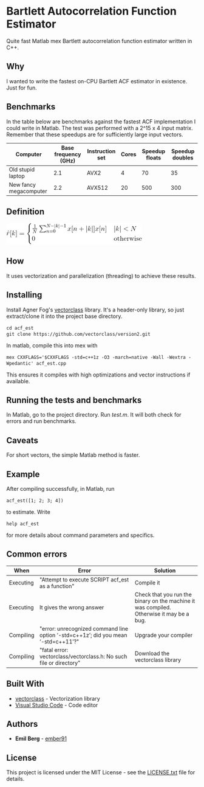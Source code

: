 # Bartlett Autocorrelation Function Estimator

Quite fast Matlab mex Bartlett autocorrelation function estimator written in C++.

## Why

I wanted to write the fastest on-CPU Bartlett ACF estimator in existence. Just for fun. 

## Benchmarks

In the table below are benchmarks against the fastest ACF implementation I could write in Matlab. The test was performed with a 2^15 x 4 input matrix. Remember that these speedups are for sufficiently large input vectors. 

| Computer               | Base frequency (GHz) | Instruction set | Cores | Speedup floats | Speedup doubles |
|------------------------|----------------------|-----------------|-------|----------------|-----------------|
| Old stupid laptop      | 2.1                  | AVX2            | 4     | 70             | 35              |
| New fancy megacomputer | 2.2                  | AVX512          | 20    | 500            | 300             |

## Definition

![Bartlett estimation formula](definition.png)

## How

It uses vectorization and parallelization (threading) to achieve these results.

## Installing

Install Agner Fog's [vectorclass](https://github.com/vectorclass) library. It's a header-only library, so just extract/clone it into the project base directory.
```
cd acf_est
git clone https://github.com/vectorclass/version2.git
```
In matlab, compile this into mex with
```
mex CXXFLAGS='$CXXFLAGS -std=c++1z -O3 -march=native -Wall -Wextra -Wpedantic' acf_est.cpp
```
This ensures it compiles with high optimizations and vector instructions if available.

## Running the tests and benchmarks

In Matlab, go to the project directory. Run *test.m*. It will both check for errors and run benchmarks.

## Caveats

For short vectors, the simple Matlab method is faster.

## Example

After compiling successfully, in Matlab, run
```
acf_est([1; 2; 3; 4])
```
to estimate. Write
```
help acf_est
```
for more details about command parameters and specifics.

## Common errors

| When      | Error | Solution |
|-----------|---------------|----------|
| Executing | "Attempt to execute SCRIPT acf_est as a function"                                  | Compile it                      |
| Executing | It gives the wrong answer                | Check that you run the binary on the machine it was compiled. Otherwise it may be a bug. |
| Compiling | "error: unrecognized command line option ‘-std=c++1z’; did you mean ‘-std=c++11’?" | Upgrade your compiler |
| Compiling | "fatal error: vectorclass/vectorclass.h: No such file or directory"                | Download the vectorclass library |

## Built With

* [vectorclass](https://github.com/vectorclass/version2) - Vectorization library
* [Visual Studio Code](https://code.visualstudio.com/) - Code editor

## Authors

* **Emil Berg** - [ember91](https://github.com/ember91)

## License

This project is licensed under the MIT License - see the [LICENSE.txt](LICENSE.txt) file for details.
